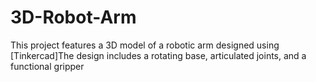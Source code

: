 # 3D-Robot-Arm
This project features a 3D model of a robotic arm designed using [Tinkercad]The design includes a rotating base, articulated joints, and a functional gripper
